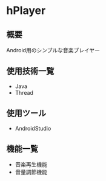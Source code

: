 # hPlayer
## 概要
Android用のシンプルな音楽プレイヤー

## 使用技術一覧
- Java
- Thread

## 使用ツール
- AndroidStudio

## 機能一覧
- 音楽再生機能
- 音量調節機能
